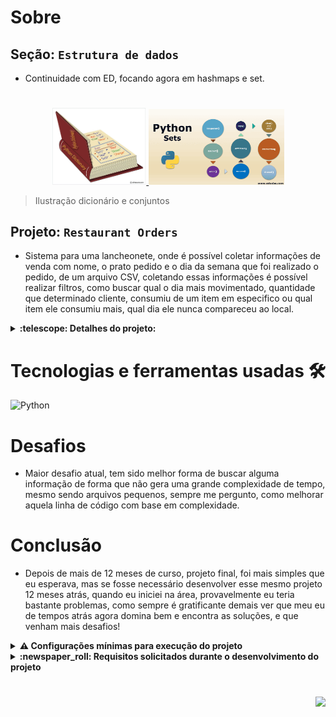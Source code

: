 # Sobre

## Seção: `Estrutura de dados`


- Continuidade com ED, focando agora em hashmaps e set.

#
<div align="center">
  <a href="https://www.w3resource.com/python/python-dictionary.php">
    <img src="./readme-imgs/project_top.webp" width="30%"></img>
  </a>
  <a href="https://www.educba.com/python-sets/?source=leftnav">
    <img src="./readme-imgs/project_mid.webp" width="43%"></img>
  </a>
</div>

>Ilustração dicionário e conjuntos
## Projeto: `Restaurant Orders`

- Sistema para uma lancheonete, onde é possível coletar informações de venda com nome, o prato pedido e o dia da semana que foi realizado o pedido, de um arquivo CSV, coletando essas informações é possível realizar filtros, como buscar qual o dia mais movimentado, quantidade que determinado cliente, consumiu de um item em especifico ou qual item ele consumiu mais, qual dia ele nunca compareceu ao local.

<details>
  <summary>
    <strong>
      :telescope: Detalhes do projeto:
    </strong>
  </summary>

# Inicio do projeto

Lendo o README fornecido pela trybe, vi que para ter um ganho de tempo e eficiencia, não devia começar do primeiro requisito, pois ele pedia funcionalidades, que a classe criada no requisito 2, iria executar com muito mais eficiencia que criando método por método.

# Classe TrackOrders

Define o atributo principal, `customers` sendo um dict, pois durante todo o projeto os usuários, tinham nomes únicos, e seria a forma mais eficiente de encontrar o cliente, e capturar as informações, sem ter que percorrer todos clientes, até encontrar a informação desejada.

## add_new_order

Inicialmente quando adicionando um novo pedido, verifico se o nome do cliente ja existe, caso não, criou o campo, e adiciono os dados de orders, onde adiciono cada item, com uma contagem de quantas vezes ele pediu aquele determinado prato, e um campo de days como conjunto, onde é adicionado os dias que ele pediu aquele prato, constando a presença dele naquele dia.
Ao decorrer do projeto o add new order foi criando novos sub métodos, onde era necessário determinar qual o pedido era mais pedido, quais os dias eram mais frequentes, achei essa forma mais eficiente, do que quando formos consultar esses dados, ele verificar na hora, gerando complexidades de tempo de O(n), dessa forma ele somava a quantidade na hora da inserção do item, e ja comparava se aquele item se tornava o mais consumido, ou se aquele dia se tornava o mais movimentado durante a adição do pedido().
Métodos como:

- get_most_ordered_dish_per_customer
- get_busiest_day
- get_least_busy_day

## get_days_never_visited_per_customer

Nesse método aproveitei das propriedades do `set`, onde eu posso verificar a diferença entre os dias abertos e os dias que o cliente compareceu, resultando nos dias que ele não fez pedido nenhum.


# Classe InventoryControl

Essa classe foi responsavel por manter um controle do estoque, para evitar pedidos onde não havia material para preparar aquele pedido, e com possibilidade de verificar a quantidade necessária para compra, mantendo um estoque mínimo.

Inicialmente criei um `current inventory`, onde eu atualizava internamente na classe o estoque atualmente, mas isso não fazia muito sentido, então passei o current inventory via parametro na classe, pois quando ele iniciar essa classe, ele pode ter um estoque maior do que o minimo, e não faria sentido ele pedir para comprar sendo que não estava no minimo ainda, somente usando com base o consumo dos itens conforma os pedidos eram feitos.
Após um tempo de uso do sistema, ele ficaria "redondo" deixando somente o mínimo.

## checking_inventory e checking_available_dishes

Com base no estoque, durante a criação da classe, eles calculava e verificava, caso ele inicie a classe com um estoque abaixo do minimo, criando a classe já com os pratos disponiveis para venda, com base no estoque, e os materiais que precisam ser comprados.

## get_quantities_to_buy

Esse método acessa o atributo onde é realizado o calculo no inicio e é sempre atualizado a cada compra, dos materiais consumidos, retornando a quantidade necessária para compra, para manter o mínimo do estoque.

## get_available_dishes

Assim como o get quantities, eles possui um calculo inicial com base no estoque inicial, para saber quais pratos podem ser produzidos para venda, e cada venda, ele verifica se os ingredientes estão disponveis para mais produções, evitando vendas sem a possibilidade de produzir aquele determinado prato.

## add_new_order

Durante a criação de um novo pedido, ele aciona vários métodos, para verificar estoque, e movimentar o estoque antes de criar o pedido.


</details>

# Tecnologias e ferramentas usadas 🛠

![Python](https://img.shields.io/badge/-Python-%23F7DF1C?style=flat-square&logo=python)


# Desafios

- Maior desafio atual, tem sido melhor forma de buscar alguma informação de forma que não gera uma grande complexidade de tempo, mesmo sendo arquivos pequenos, sempre me pergunto, 
como melhorar aquela linha de código com base em complexidade.
# Conclusão

- Depois de mais de 12 meses de curso, projeto final, foi mais simples que eu esperava, mas se fosse necessário desenvolver esse mesmo projeto 12 meses atrás, quando eu iniciei na área, provavelmente eu teria bastante problemas, como sempre é gratificante demais ver que meu eu de tempos atrás agora domina bem e encontra as soluções, e que venham mais desafios!

<details>
  <summary>
    <strong>
      ⚠️ Configurações mínimas para execução do projeto
    </strong>
  </summary>

   - Sistema Operacional Distribuição Unix
 - Python versão >= 3.8.10 

</details>

</details>

<details>
  <summary>
    <strong>
      :newspaper_roll: Requisitos solicitados durante o desenvolvimento do projeto
    </strong>
  </summary>

 
### Resultado por requisito
*Nome* | *Avaliação*
--- | :---:
1.1 - Será validado se, ao executar o método `analyze_log`, os dados são preenchidos de forma correta no arquivo `data/mkt_campaign.txt` | :heavy_check_mark:
1.2 - Será validado se, ao executar o método `analyze_log` com um arquivo inexistente, o método retorna um erro | :heavy_check_mark:
1.3 - Será validado se, ao executar o método `analyze_log` com uma extensão inválida, o método retorna um erro | :heavy_check_mark:
2.1 - Será validado se, ao instanciar a classe `TrackOrders` pela primeira vez, o método retorna a quantidade de pedidos é igual a zero | :heavy_check_mark:
2.2 - Será validado se, ao executar o método `add_new_order`, o método deve adicionar um pedido | :heavy_check_mark:
2.3 - Será validado se, ao executar `get_most_ordered_dish_per_costumer`, o método retorna o prato mais pedido | :heavy_check_mark:
2.4 - Será validado se, ao executar `get_never_ordered_per_costumer`, o método retorna o pedido que o cliente nunca fez | :heavy_check_mark:
2.5 - Será validado se, ao executar `get_days_never_visited_per_costumer`, o método retorna o dias que o cliente nunca visitou | :heavy_check_mark:
2.6 - Será validado se, ao executar o método `get_busiest_day`, o método retorna o dia mais movimentado | :heavy_check_mark:
2.7 - Será validado se, ao executar o método `get_least_busy_day`, o método retorna o dia menos movimentado | :heavy_check_mark:
3.1 - Será validado se, ao executar o método `get_quantities_to_buy`, o método retorna a lista atualizada de ingredientes | :heavy_check_mark:
3.2 - Será validado se, ao executar o método `get_quantities_to_buy` o método retorna toda a quantidade de ingredientes há se comprar de hamburguer | :heavy_check_mark:
3.3 - Será validado se, ao executar o método `get_quantities_to_buy`, o método retorna a lista atualizada dos ingredientes que usam receitas diferentes | :heavy_check_mark:
4.1 - Será validado se, ao adicionar uma quantidade maior de ingredientes, o método retorna false | :heavy_check_mark:
4.2 - Será validado se, ao executar o método `get_available_dishes`, o método retorna todos os pratos onde os pratos tem ingredientes | :heavy_check_mark:
4.3 - Será validado se, ao executar o método `get_available_dishes`, não o método retorna os pratos o qual os ingredientes não sejam suficientes para prepará-los | :heavy_check_mark:


</details>

#

<div align="right">
  <img src="https://badgen.net/badge/last%20update/28-02-2023/blue">
</div>